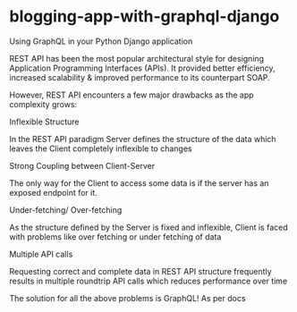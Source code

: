 # blogging-app-with-graphql-django
Using GraphQL in your Python Django application

REST API has been the most popular architectural style for designing Application Programming Interfaces (APIs). It provided better efficiency, increased scalability & improved performance to its counterpart SOAP.

 

However, REST API encounters a few major drawbacks as the app complexity grows:

Inflexible Structure

In the REST API paradigm Server defines the structure of the data which leaves the Client completely inflexible to changes

Strong Coupling between Client-Server

The only way for the Client to access some data is if the server has an exposed endpoint for it.

Under-fetching/ Over-fetching

As the structure defined by the Server is fixed and inflexible, Client is faced with problems like over fetching or under fetching of data

Multiple API calls

Requesting correct and complete data in REST API structure frequently results in multiple roundtrip API calls which reduces performance over time

 

The solution for all the above problems is GraphQL! As per docs
